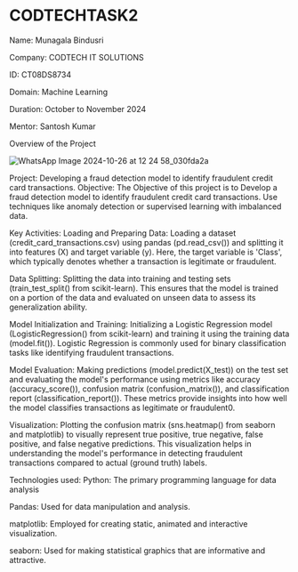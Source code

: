 # CODTECHTASK2
Name: Munagala Bindusri

Company: CODTECH IT SOLUTIONS

ID: CT08DS8734

Domain: Machine Learning

Duration: October to November 2024

Mentor: Santosh Kumar

Overview of the Project

![WhatsApp Image 2024-10-26 at 12 24 58_030fda2a](https://github.com/user-attachments/assets/2d4fcfdd-c5fc-4a75-9104-f6b2e775e3a4)



Project: Developing a fraud detection model to identify fraudulent credit card transactions.
Objective:
The Objective of this project is to Develop a fraud detection model to identify fraudulent credit card transactions. Use techniques like anomaly detection or supervised learning with imbalanced data.

Key Activities:
Loading and Preparing Data: Loading a dataset (credit_card_transactions.csv) using pandas (pd.read_csv()) and splitting it into features (X) and target variable (y). Here, the target variable is 'Class', which typically denotes whether a transaction is legitimate or fraudulent.

Data Splitting: Splitting the data into training and testing sets (train_test_split() from scikit-learn). This ensures that the model is trained on a portion of the data and evaluated on unseen data to assess its generalization ability.

Model Initialization and Training: Initializing a Logistic Regression model (LogisticRegression() from scikit-learn) and training it using the training data (model.fit()). Logistic Regression is commonly used for binary classification tasks like identifying fraudulent transactions.

Model Evaluation: Making predictions (model.predict(X_test)) on the test set and evaluating the model's performance using metrics like accuracy (accuracy_score()), confusion matrix (confusion_matrix()), and classification report (classification_report()). These metrics provide insights into how well the model classifies transactions as legitimate or fraudulent0.

Visualization: Plotting the confusion matrix (sns.heatmap() from seaborn and matplotlib) to visually represent true positive, true negative, false positive, and false negative predictions. This visualization helps in understanding the model's performance in detecting fraudulent transactions compared to actual (ground truth) labels.

Technologies used:
Python: The primary programming language for data analysis

Pandas: Used for data manipulation and analysis.

matplotlib: Employed for creating static, animated and interactive visualization.

seaborn: Used for making statistical graphics that are informative and attractive.
